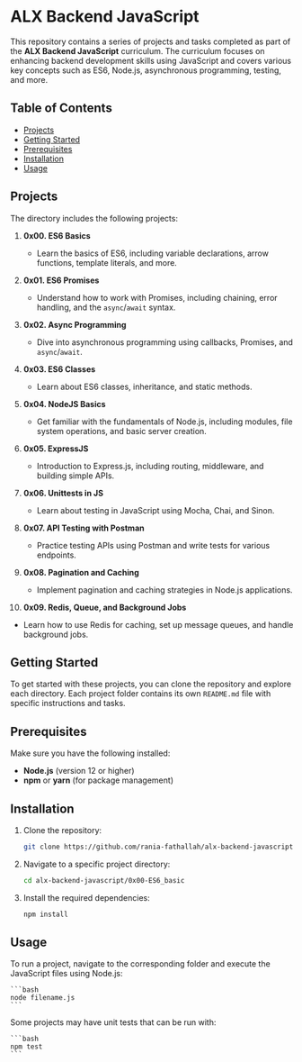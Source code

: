 # ALX Backend JavaScript

This repository contains a series of projects and tasks completed as part of the **ALX Backend JavaScript** curriculum. The curriculum focuses on enhancing backend development skills using JavaScript and covers various key concepts such as ES6, Node.js, asynchronous programming, testing, and more.

## Table of Contents

- [Projects](#projects)
- [Getting Started](#getting-started)
- [Prerequisites](#prerequisites)
- [Installation](#installation)
- [Usage](#usage)

## Projects

The directory includes the following projects:

1. **0x00. ES6 Basics**
   - Learn the basics of ES6, including variable declarations, arrow functions, template literals, and more.

2. **0x01. ES6 Promises**
   - Understand how to work with Promises, including chaining, error handling, and the `async`/`await` syntax.

3. **0x02. Async Programming**
   - Dive into asynchronous programming using callbacks, Promises, and `async`/`await`.

4. **0x03. ES6 Classes**
   - Learn about ES6 classes, inheritance, and static methods.

5. **0x04. NodeJS Basics**
   - Get familiar with the fundamentals of Node.js, including modules, file system operations, and basic server creation.

6. **0x05. ExpressJS**
   - Introduction to Express.js, including routing, middleware, and building simple APIs.

7. **0x06. Unittests in JS**
   - Learn about testing in JavaScript using Mocha, Chai, and Sinon.

8. **0x07. API Testing with Postman**
   - Practice testing APIs using Postman and write tests for various endpoints.

9. **0x08. Pagination and Caching**
   - Implement pagination and caching strategies in Node.js applications.

10. **0x09. Redis, Queue, and Background Jobs**
   - Learn how to use Redis for caching, set up message queues, and handle background jobs.

## Getting Started

To get started with these projects, you can clone the repository and explore each directory. Each project folder contains its own `README.md` file with specific instructions and tasks.

## Prerequisites

Make sure you have the following installed:

- **Node.js** (version 12 or higher)
- **npm** or **yarn** (for package management)

## Installation

1. Clone the repository:

   ```bash
   git clone https://github.com/rania-fathallah/alx-backend-javascript.git
   ```

2. Navigate to a specific project directory:

   ```bash
   cd alx-backend-javascript/0x00-ES6_basic
   ```

3. Install the required dependencies:

    ```bash
    npm install
    ```

## Usage

To run a project, navigate to the corresponding folder and execute the JavaScript files using Node.js:

    ```bash
    node filename.js
    ```

Some projects may have unit tests that can be run with:

    ```bash
    npm test
    ```





